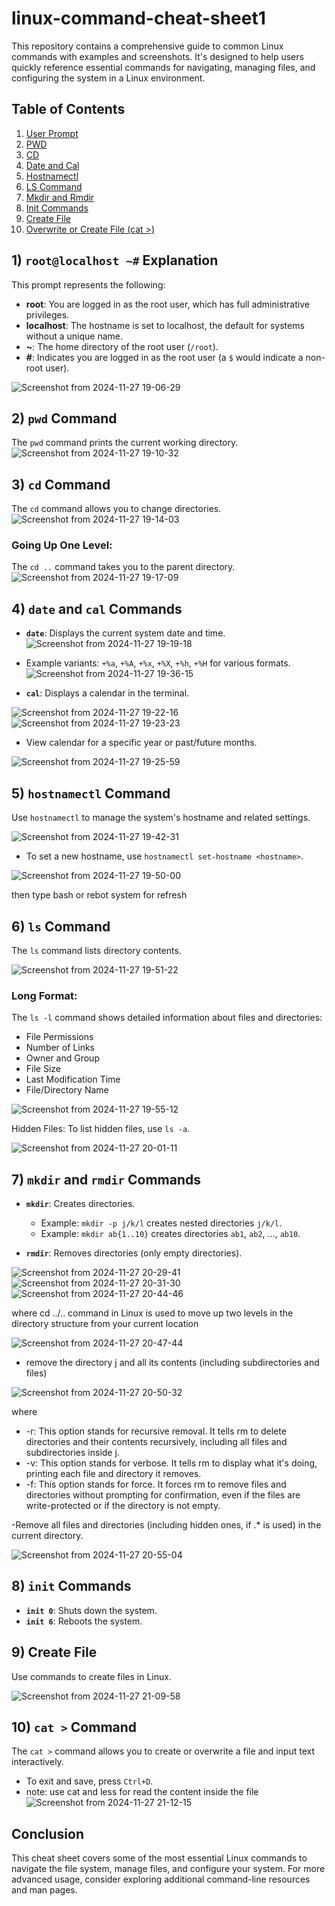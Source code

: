 # linux-command-cheat-sheet1
This repository contains a comprehensive guide to common Linux commands with examples and screenshots. It's designed to help users quickly reference essential commands for navigating, managing files, and configuring the system in a Linux environment.

## Table of Contents

1. [User Prompt](#1-rootlocalhost-)
2. [PWD](#2-pwd)
3. [CD](#3-cd)
4. [Date and Cal](#4-date-and-cal)
5. [Hostnamectl](#5-hostnamectl)
6. [LS Command](#6-ls)
7. [Mkdir and Rmdir](#7-mkdir-and-rmdir)
8. [Init Commands](#8-init-commands)
9. [Create File](#9-create-file)
10. [Overwrite or Create File (cat >)](#10-create-or-overwrite-a-file)

## 1) `root@localhost ~#` Explanation

This prompt represents the following:
- **root**: You are logged in as the root user, which has full administrative privileges.
- **localhost**: The hostname is set to localhost, the default for systems without a unique name.
- **~**: The home directory of the root user (`/root`).
- **#**: Indicates you are logged in as the root user (a `$` would indicate a non-root user).

![Screenshot from 2024-11-27 19-06-29](https://github.com/user-attachments/assets/6512f1ad-c230-4944-be37-f26ef8e6b6d3)

## 2) `pwd` Command

The `pwd` command prints the current working directory.
![Screenshot from 2024-11-27 19-10-32](https://github.com/user-attachments/assets/c1952a62-aa24-4500-9d67-ae78983eadc7)

## 3) `cd` Command

The `cd` command allows you to change directories.
![Screenshot from 2024-11-27 19-14-03](https://github.com/user-attachments/assets/d7df1475-782f-4945-a157-114d87a2a522)

### Going Up One Level:
The `cd ..` command takes you to the parent directory.
![Screenshot from 2024-11-27 19-17-09](https://github.com/user-attachments/assets/f9c55c03-342a-436d-bc44-efebf22c746b)

## 4) `date` and `cal` Commands

- **`date`**: Displays the current system date and time.
![Screenshot from 2024-11-27 19-19-18](https://github.com/user-attachments/assets/cc68c494-e4e3-414e-921c-d9ba152a33d6)

- Example variants: `+%a`, `+%A`, `+%x`, `+%X`, `+%h`, `+%H` for various formats.
![Screenshot from 2024-11-27 19-36-15](https://github.com/user-attachments/assets/4efe1eea-13d2-49e6-a892-1b0fcfd6b19f)

- **`cal`**: Displays a calendar in the terminal.
 
![Screenshot from 2024-11-27 19-22-16](https://github.com/user-attachments/assets/cef418ec-b4d6-4fe6-8821-349a52154003)
![Screenshot from 2024-11-27 19-23-23](https://github.com/user-attachments/assets/a1f5ff37-95ce-4162-886a-48fb525bf0db)

- View calendar for a specific year or past/future months.

![Screenshot from 2024-11-27 19-25-59](https://github.com/user-attachments/assets/50c0125f-e37c-4208-aadf-3fe4fecbfc49)

## 5) `hostnamectl` Command

Use `hostnamectl` to manage the system's hostname and related settings.

![Screenshot from 2024-11-27 19-42-31](https://github.com/user-attachments/assets/d348f883-7ec3-4a65-bd0d-16d74a2ec4df)

- To set a new hostname, use `hostnamectl set-hostname <hostname>`.

![Screenshot from 2024-11-27 19-50-00](https://github.com/user-attachments/assets/c44666e2-f1a2-488e-89f1-5f9dafca55d6)

then type bash or rebot system for refresh

## 6) `ls` Command

The `ls` command lists directory contents.

![Screenshot from 2024-11-27 19-51-22](https://github.com/user-attachments/assets/a9291459-7ce5-42b0-a82b-7cce67ce4ae7)

### Long Format:
The `ls -l` command shows detailed information about files and directories:
- File Permissions
- Number of Links
- Owner and Group
- File Size
- Last Modification Time
- File/Directory Name

![Screenshot from 2024-11-27 19-55-12](https://github.com/user-attachments/assets/977f00dd-9d37-4714-bd7b-24abe4ab81ce)

Hidden Files:
To list hidden files, use `ls -a`.

![Screenshot from 2024-11-27 20-01-11](https://github.com/user-attachments/assets/db674b23-3e88-42ba-80f2-ac96f9d8d93e)

## 7) `mkdir` and `rmdir` Commands

- **`mkdir`**: Creates directories.
  - Example: `mkdir -p j/k/l` creates nested directories `j/k/l`.
  - Example: `mkdir ab{1..10}` creates directories `ab1`, `ab2`, ..., `ab10`.

- **`rmdir`**: Removes directories (only empty directories).

![Screenshot from 2024-11-27 20-29-41](https://github.com/user-attachments/assets/7d9fd05f-4c28-49d3-9500-b6aa8d2ef0c8)
![Screenshot from 2024-11-27 20-31-30](https://github.com/user-attachments/assets/679cf1ec-229e-4f78-8e7f-2edd9d2579b4)
![Screenshot from 2024-11-27 20-44-46](https://github.com/user-attachments/assets/d8d1ba81-257a-4cba-bb84-fc153968cbe8)

where cd ../.. command in Linux is used to move up two levels in the directory structure from your current location

![Screenshot from 2024-11-27 20-47-44](https://github.com/user-attachments/assets/7f5d36cf-bf35-429c-98d6-4aa6ae16ebb0)
- remove the directory j and all its contents (including subdirectories and files)

![Screenshot from 2024-11-27 20-50-32](https://github.com/user-attachments/assets/b43e4263-2401-407e-8946-6d62b6adc8fa)

where   
-  -r: This option stands for recursive removal. It tells rm to delete directories and their contents recursively, including all files and subdirectories inside j.
-  -v: This option stands for verbose. It tells rm to display what it's doing, printing each file and directory it removes.
-  -f: This option stands for force. It forces rm to remove files and directories without prompting for confirmation, even if the files are write-protected or if the directory is not empty.

-Remove all files and directories (including hidden ones, if .* is used) in the current directory.

![Screenshot from 2024-11-27 20-55-04](https://github.com/user-attachments/assets/f8bec158-9518-465f-ad09-5f4e6c01c470)


## 8) `init` Commands

- **`init 0`**: Shuts down the system.
- **`init 6`**: Reboots the system.

## 9) Create File

Use commands to create files in Linux.

![Screenshot from 2024-11-27 21-09-58](https://github.com/user-attachments/assets/ac1f8fc7-bf39-42d9-89ef-cddcc759cf39)

## 10) `cat >` Command

The `cat >` command allows you to create or overwrite a file and input text interactively.
- To exit and save, press `Ctrl+D`.
- note: use cat and less for read the content inside the file
![Screenshot from 2024-11-27 21-12-15](https://github.com/user-attachments/assets/34e5b451-5d8a-4996-827b-3de1f426023d)

## Conclusion

This cheat sheet covers some of the most essential Linux commands to navigate the file system, manage files, and configure your system. For more advanced usage, consider exploring additional command-line resources and man pages.
